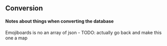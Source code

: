 ## Conversion
#### Notes about things when converting the database

Emojiboards is no an array of json - TODO: actually go back and make this one a map


